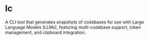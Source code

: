 # lc
A CLI tool that generates snapshots of codebases for use with Large Language Models (LLMs), featuring multi-codebase support, token management, and clipboard integration.
